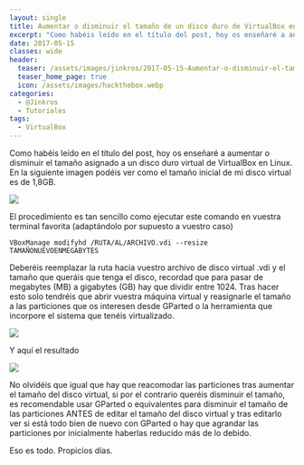 ```yaml
---
layout: single
title: Aumentar o disminuir el tamaño de un disco duro de VirtualBox en Linux
excerpt: "Como habéis leído en el título del post, hoy os enseñaré a aumentar o disminuir el tamaño asignado a un disco duro virtual de VirtualBox en Linux. En la siguiente imagen podéis ver como el tamaño inicial de mi disco virtual es de 1,8GB."
date: 2017-05-15
classes: wide
header:
  teaser: /assets/images/jinkros/2017-05-15-Aumentar-o-disminuir-el-tamaño-de-un-disco-duro-de-VirtualBox-en-Linux/captura-01.png
  teaser_home_page: true
  icon: /assets/images/hackthebox.webp
categories:
  - @Jinkros
  - Tutoriales
tags:
  - VirtualBox
---
```


Como habéis leído en el título del post, hoy os enseñaré a aumentar o disminuir el tamaño asignado a un disco duro virtual de VirtualBox en Linux. En la siguiente imagen podéis ver como el tamaño inicial de mi disco virtual es de 1,8GB.

![](/assets/images/jinkros/2017-05-15-Aumentar-o-disminuir-el-tamaño-de-un-disco-duro-de-VirtualBox-en-Linux/captura-01.png)

El procedimiento es tan sencillo como ejecutar este comando en vuestra terminal favorita (adaptándolo por supuesto a vuestro caso)

```shell
VBoxManage modifyhd /RUTA/AL/ARCHIVO.vdi --resize TAMAÑONUEVOENMEGABYTES
```

Deberéis reemplazar la ruta hacia vuestro archivo de disco virtual .vdi y el tamaño que queráis que tenga el disco, recordad que para pasar de megabytes (MB) a gigabytes (GB) hay que dividir entre 1024. Tras hacer esto solo tendréis que abrir vuestra máquina virtual y reasignarle el tamaño a las particiones que os interesen desde GParted o la herramienta que incorpore el sistema que tenéis virtualizado.

![](/assets/images/jinkros/2017-05-15-Aumentar-o-disminuir-el-tamaño-de-un-disco-duro-de-VirtualBox-en-Linux/captura-02.png)

Y aquí el resultado

![](/assets/images/jinkros/2017-05-15-Aumentar-o-disminuir-el-tamaño-de-un-disco-duro-de-VirtualBox-en-Linux/captura-03.png)

No olvidéis que igual que hay que reacomodar las particiones tras aumentar el tamaño del disco virtual, si por el contrario queréis disminuir el tamaño, es recomendable usar GParted o equivalentes para disminuir el tamaño de las particiones ANTES de editar el tamaño del disco virtual y tras editarlo ver si está todo bien de nuevo con GParted o hay que agrandar las particiones por inicialmente haberlas reducido más de lo debido.

Eso es todo. Propicios días.
